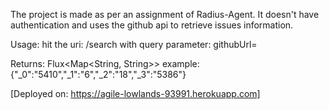 The project is made as per an assignment of Radius-Agent.
It doesn't have authentication and uses the github api to retrieve issues information.

Usage:
hit the uri: /search
    with query parameter: githubUrl=<any public github repo>

Returns:
    Flux<Map<String, String>>
    example: {"_0":"5410","_1":"6","_2":"18","_3":"5386"}


[Deployed on: https://agile-lowlands-93991.herokuapp.com]